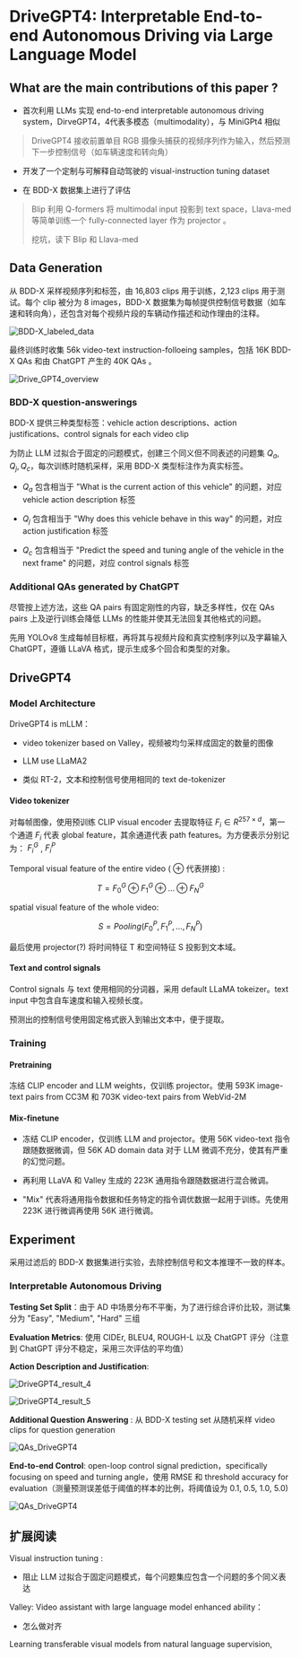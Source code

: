 # DriveGPT4: Interpretable End-to-end  Autonomous Driving via Large Language Model

## What are the main contributions of this paper ?

- 首次利用 LLMs 实现 end-to-end interpretable autonomous driving system，DirveGPT4，4代表多模态（multimodality），与 MiniGPt4 相似

> DriveGPT4 接收前置单目 RGB 摄像头捕获的视频序列作为输入，然后预测下一步控制信号（如车辆速度和转向角）

- 开发了一个定制与可解释自动驾驶的 visual-instruction tuning dataset

- 在 BDD-X 数据集上进行了评估

> Blip 利用 Q-formers 将 multimodal input 投影到 text space，Llava-med 等简单训练一个 fully-connected layer 作为 projector 。
>
> 挖坑，读下 Blip 和 Llava-med
> 

## Data Generation

从 BDD-X 采样视频序列和标签，由 16,803 clips 用于训练，2,123 clips 用于测试。每个 clip 被分为 8 images，BDD-X 数据集为每帧提供控制信号数据（如车速和转向角），还包含对每个视频片段的车辆动作描述和动作理由的注释。

![BDD-X_labeled_data](./pictures/BDD-X_labeled_data.png)

最终训练时收集 56k video-text instruction-folloeing samples，包括 16K BDD-X QAs 和由 ChatGPT 产生的 40K QAs 。

![Drive_GPT4_overview](./pictures/DriveGPT4_overview.png)

### BDD-X question-answerings

BDD-X 提供三种类型标签：vehicle action descriptions、action justifications、control signals for each video clip

为防止 LLM 过拟合于固定的问题模式，创建三个同义但不同表述的问题集 $Q_a , Q_j , Q_c$，每次训练时随机采样，采用 BDD-X 类型标注作为真实标签。

- $Q_a$ 包含相当于 "What is the current action of this vehicle" 的问题，对应 vehicle action description 标签 

- $Q_j$ 包含相当于 "Why does this vehicle behave in this way" 的问题，对应 action justification 标签

- $Q_c$ 包含相当于 "Predict the speed and tuning angle of the vehicle in the next frame" 的问题，对应 control signals 标签

### Additional QAs generated by ChatGPT

尽管按上述方法，这些 QA pairs 有固定刚性的内容，缺乏多样性，仅在 QAs pairs 上及逆行训练会降低 LLMs 的性能并使其无法回复其他格式的问题。

先用 YOLOv8 生成每帧目标框，再将其与视频片段和真实控制序列以及字幕输入 ChatGPT，遵循 LLaVA 格式，提示生成多个回合和类型的对象。

## DriveGPT4

### Model Architecture  

DriveGPT4 is mLLM：

- video tokenizer based on Valley，视频被均匀采样成固定的数量的图像

- LLM use LLaMA2

- 类似 RT-2，文本和控制信号使用相同的 text de-tokenizer

#### Video tokenizer

对每帧图像，使用预训练 CLIP visual encoder 去提取特征 $F_i \in R^{257 \times d}$，第一个通道 $F_i$ 代表 global feature，其余通道代表 path features。为方便表示分别记为： $F_i^G$ , $F_i^P$

Temporal visual feature of the entire video ( $\oplus$ 代表拼接) :

$$
T = F_0^G \oplus F_1^G \oplus \ldots \oplus F_N^G
$$

spatial visual feature of the whole video:

$$
S = Pooling( F_0^P , F_1^P , \ldots, F_N^P)
$$

最后使用 projector(?) 将时间特征 T 和空间特征 S 投影到文本域。

#### Text and control signals 

Control signals 与 text 使用相同的分词器，采用 default LLaMA tokeizer。text input 中包含自车速度和输入视频长度。

预测出的控制信号使用固定格式嵌入到输出文本中，便于提取。


### Training 
 
#### Pretraining 

冻结 CLIP encoder and LLM weights，仅训练 projector。使用 593K image-text pairs from CC3M 和 703K video-text pairs from WebVid-2M

#### Mix-finetune 

- 冻结 CLIP encoder，仅训练 LLM and projector。使用 56K video-text 指令跟随数据微调，但 56K AD domain data 对于 LLM 微调不充分，使其有严重的幻觉问题。

- 再利用 LLaVA 和 Valley 生成的 223K 通用指令跟随数据进行混合微调。

- "Mix" 代表将通用指令数据和任务特定的指令调优数据一起用于训练。先使用 223K 进行微调再使用 56K 进行微调。

## Experiment

采用过滤后的 BDD-X 数据集进行实验，去除控制信号和文本推理不一致的样本。

### Interpretable Autonomous Driving

**Testing Set Split**：由于 AD 中场景分布不平衡，为了进行综合评价比较，测试集分为 "Easy", "Medium", "Hard" 三组

**Evaluation Metrics**: 使用 CIDEr, BLEU4, ROUGH-L 以及 ChatGPT 评分（注意到 ChatGPT 评分不稳定，采用三次评估的平均值）

**Action Description and Justification**: 

![DriveGPT4_result_4](./pictures/DriveGPT4_result_4.png)

![DriveGPT4_result_5](./pictures/DriveGPT4_result_5.png)

**Additional Question Answering** : 从 BDD-X testing set 从随机采样 video clips for question generation

![QAs_DriveGPT4](./pictures/QAs_DriveGPT4.png)

**End-to-end Control**: open-loop control signal prediction，specifically focusing on speed and turning angle，使用 RMSE 和 threshold accuracy for evaluation（测量预测误差低于阈值的样本的比例，将阈值设为 0.1, 0.5, 1.0, 5.0)

![QAs_DriveGPT4](./pictures/QAs_DriveGPT41111.png)


## 扩展阅读

Visual instruction tuning :

- 阻止 LLM 过拟合于固定问题模式，每个问题集应包含一个问题的多个同义表达

Valley: Video assistant with large language model enhanced ability：

- 怎么做对齐

Learning transferable visual models from natural language supervision,
